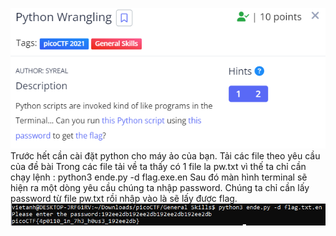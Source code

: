 ![Alt text](image.png)
Trước hết cần cài đặt python cho máy ảo của bạn.
Tải các file theo yêu cầu của đề bài
Trong các file tải về ta thấy có 1 file la pw.txt vì thế ta chỉ cần chạy lệnh : python3 ende.py -d flag.exe.en
Sau đó màn hình terminal sẽ hiện ra một dòng yêu cầu chúng ta nhập password.
Chúng ta chỉ cần lấy password từ file pw.txt rồi nhập vào là sẽ lấy được flag.
![Alt text](image-1.png)